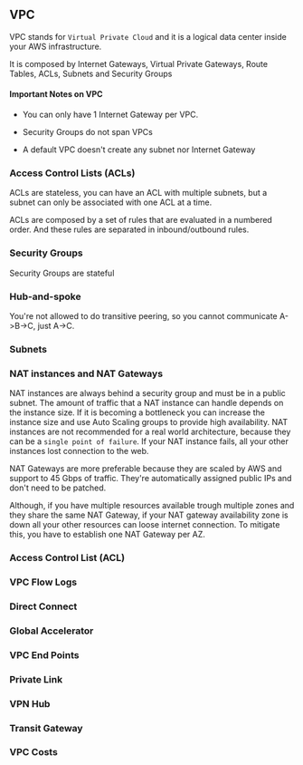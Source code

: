 ## VPC

VPC stands for `Virtual Private Cloud` and it is a logical data center inside your AWS infrastructure.

It is composed by Internet Gateways, Virtual Private Gateways, Route Tables, ACLs, Subnets and Security Groups

#### Important Notes on VPC

- You can only have 1 Internet Gateway per VPC.

- Security Groups do not span VPCs

- A default VPC doesn't create any subnet nor Internet Gateway

### Access Control Lists (ACLs)

ACLs are stateless, you can have an ACL with multiple subnets, but a subnet can only be associated with one ACL at a time.

ACLs are composed by a set of rules that are evaluated in a numbered order. And these rules are separated in inbound/outbound rules.

### Security Groups

Security Groups are stateful

### Hub-and-spoke

You're not allowed to do transitive peering, so you cannot communicate A->B->C, just A->C.

### Subnets

### NAT instances and NAT Gateways

NAT instances are always behind a security group and must be in a public subnet. The amount of traffic that a NAT instance can handle depends on the instance size. If it is becoming a bottleneck you can increase the instance size and use Auto Scaling groups to provide high availability. NAT instances are not recommended for a real world architecture, because they can be a `single point of failure`. If your NAT instance fails, all your other instances lost connection to the web.

NAT Gateways are more preferable because they are scaled by AWS and support to 45 Gbps of traffic. They're automatically assigned public IPs and don't need to be patched.

Although, if you have multiple resources available trough multiple zones and they share the same NAT Gateway, if your NAT gateway availability zone is down all your other resources can loose internet connection. To mitigate this, you have to establish one NAT Gateway per AZ.

### Access Control List (ACL)

### VPC Flow Logs

### Direct Connect

### Global Accelerator

### VPC End Points

### Private Link

### VPN Hub

### Transit Gateway

### VPC Costs
